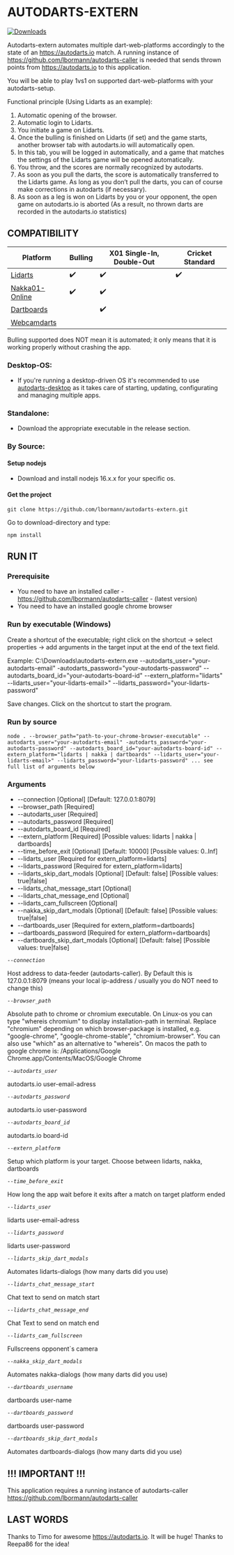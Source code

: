 # AUTODARTS-EXTERN
[![Downloads](https://img.shields.io/github/downloads/lbormann/autodarts-extern/total.svg)](https://github.com/lbormann/autodarts-extern/releases/latest)

Autodarts-extern automates multiple dart-web-platforms accordingly to the state of an https://autodarts.io match. 
A running instance of https://github.com/lbormann/autodarts-caller is needed that sends thrown points from https://autodarts.io to this application.

You will be able to play 1vs1 on supported dart-web-platforms with your autodarts-setup.

Functional principle (Using Lidarts as an example):

1) Automatic opening of the browser.
2) Automatic login to Lidarts.
3) You initiate a game on Lidarts.
4) Once the bulling is finished on Lidarts (if set) and the game starts, another browser tab with autodarts.io will automatically open.
5) In this tab, you will be logged in automatically, and a game that matches the settings of the Lidarts game will be opened automatically.
6) You throw, and the scores are normally recognized by autodarts.
7) As soon as you pull the darts, the score is automatically transferred to the Lidarts game. As long as you don’t pull the darts, you can of course make corrections in autodarts (if necessary).
8) As soon as a leg is won on Lidarts by you or your opponent, the open game on autodarts.io is aborted (As a result, no thrown darts are recorded in the autodarts.io statistics)


## COMPATIBILITY

| Platform | Bulling | X01 Single-In, Double-Out | Cricket Standard |
| ------------- | ------------- | ------------- | ------------- |
| [Lidarts](https://lidarts.org) | :heavy_check_mark: | :heavy_check_mark: | :heavy_check_mark: |
| [Nakka01-Online](https://nakka.com/n01/online) | :heavy_check_mark: | :heavy_check_mark: | |
| [Dartboards](https://dartboards.online) | | :heavy_check_mark: | |
| [Webcamdarts](https://www.webcamdarts.com/) | | | |

Bulling supported does NOT mean it is automated; it only means that it is working properly without crashing the app.


### Desktop-OS:

- If you're running a desktop-driven OS it's recommended to use [autodarts-desktop](https://github.com/lbormann/autodarts-desktop) as it takes care of starting, updating, configurating and managing multiple apps.


### Standalone:

- Download the appropriate executable in the release section.


### By Source:

#### Setup nodejs

- Download and install nodejs 16.x.x for your specific os.


#### Get the project

    git clone https://github.com/lbormann/autodarts-extern.git

Go to download-directory and type:

    npm install


## RUN IT

### Prerequisite

* You need to have an installed caller - https://github.com/lbormann/autodarts-caller - (latest version)
* You need to have an installed google chrome browser


### Run by executable (Windows)

Create a shortcut of the executable; right click on the shortcut -> select properties -> add arguments in the target input at the end of the text field.

Example: C:\Downloads\autodarts-extern.exe --autodarts_user="your-autodarts-email" -autodarts_password="your-autodarts-password" --autodarts_board_id="your-autodarts-board-id" --extern_platform="lidarts" --lidarts_user="your-lidarts-email>" --lidarts_password="your-lidarts-password"

Save changes.
Click on the shortcut to start the program.


### Run by source

    node . --browser_path="path-to-your-chrome-browser-executable" --autodarts_user="your-autodarts-email" -autodarts_password="your-autodarts-password" --autodarts_board_id="your-autodarts-board-id" --extern_platform="lidarts | nakka | dartboards" --lidarts_user="your-lidarts-email>" --lidarts_password="your-lidarts-password" ... see full list of arguments below


### Arguments

- --connection [Optional] [Default: 127.0.0.1:8079]
- --browser_path [Required]
- --autodarts_user [Required]
- --autodarts_password [Required]
- --autodarts_board_id [Required]
- --extern_platform [Required] [Possible values: lidarts | nakka | dartboards]
- --time_before_exit [Optional] [Default: 10000] [Possible values: 0..Inf]
- --lidarts_user [Required for extern_platform=lidarts]
- --lidarts_password [Required for extern_platform=lidarts]
- --lidarts_skip_dart_modals [Optional] [Default: false] [Possible values: true|false]
- --lidarts_chat_message_start [Optional]
- --lidarts_chat_message_end [Optional]
- --lidarts_cam_fullscreen [Optional]
- --nakka_skip_dart_modals [Optional] [Default: false] [Possible values: true|false]
- --dartboards_user [Required for extern_platform=dartboards]
- --dartboards_password [Required for extern_platform=dartboards]
- --dartboards_skip_dart_modals [Optional] [Default: false] [Possible values: true|false]


*`--connection`*

Host address to data-feeder (autodarts-caller). By Default this is 127.0.0.1:8079 (means your local ip-address / usually you do NOT need to change this)

*`--browser_path`*

Absolute path to chrome or chromium executable. 
On Linux-os you can type "whereis chromium" to display installation-path in terminal. Replace "chromium" depending on which browser-package is installed, e.g. "google-chrome", "google-chrome-stable", "chromium-browser". You can also use "which" as an alternative to "whereis".
On macos the path to google chrome is: /Applications/Google Chrome.app/Contents/MacOS/Google Chrome

*`--autodarts_user`*

autodarts.io user-email-adress

*`--autodarts_password`*

autodarts.io user-password

*`--autodarts_board_id`*

autodarts.io board-id

*`--extern_platform`*

Setup which platform is your target. Choose between lidarts, nakka, dartboards

*`--time_before_exit`*

How long the app wait before it exits after a match on target platform ended

*`--lidarts_user`*

lidarts user-email-adress

*`--lidarts_password`*

lidarts user-password

*`--lidarts_skip_dart_modals`*

Automates lidarts-dialogs (how many darts did you use)

*`--lidarts_chat_message_start`*

Chat text to send on match start

*`--lidarts_chat_message_end`*

Chat Text to send on match end

*`--lidarts_cam_fullscreen`*

Fullscreens opponent`s camera

*`--nakka_skip_dart_modals`*

Automates nakka-dialogs (how many darts did you use)

*`--dartboards_username`*

dartboards user-name

*`--dartboards_password`*

dartboards user-password

*`--dartboards_skip_dart_modals`*

Automates dartboards-dialogs (how many darts did you use)



## !!! IMPORTANT !!!

This application requires a running instance of autodarts-caller https://github.com/lbormann/autodarts-caller



## LAST WORDS

Thanks to Timo for awesome https://autodarts.io. It will be huge!
Thanks to Reepa86 for the idea!

